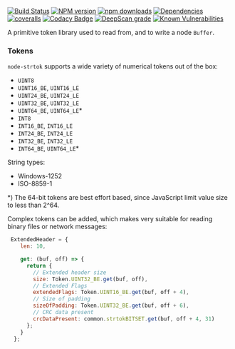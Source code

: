 [![Build Status](https://travis-ci.org/Borewit/token-types.svg?branch=master)](https://travis-ci.org/Borewit/token-types)
[![NPM version](https://badge.fury.io/js/token-types.svg)](https://npmjs.org/package/token-types)
[![npm downloads](http://img.shields.io/npm/dm/token-types.svg)](https://npmjs.org/package/token-types)
[![Dependencies](https://david-dm.org/Borewit/token-types.svg)](https://david-dm.org/Borewit/token-types)
[![coveralls](https://coveralls.io/repos/github/Borewit/token-types/badge.svg?branch=master)](https://coveralls.io/github/Borewit/token-types?branch=master)
[![Codacy Badge](https://api.codacy.com/project/badge/Grade/4723ce4613fc49cda8db5eed29f18834)](https://www.codacy.com/app/Borewit/token-types?utm_source=github.com&amp;utm_medium=referral&amp;utm_content=Borewit/token-types&amp;utm_campaign=Badge_Grade)
[![DeepScan grade](https://deepscan.io/api/teams/5165/projects/6940/branches/61852/badge/grade.svg)](https://deepscan.io/dashboard#view=project&tid=5165&pid=6940&bid=61852)
[![Known Vulnerabilities](https://snyk.io/test/github/Borewit/token-types/badge.svg?targetFile=package.json)](https://snyk.io/test/github/Borewit/token-types?targetFile=package.json)

A primitive token library used to read from, and to write a node `Buffer`.

### Tokens

`node-strtok` supports a wide variety of numerical tokens out of the box:

*   `UINT8`
*   `UINT16_BE`, `UINT16_LE`
*   `UINT24_BE`, `UINT24_LE`
*   `UINT32_BE`, `UINT32_LE`
*   `UINT64_BE`, `UINT64_LE`*
*   `INT8`
*   `INT16_BE`, `INT16_LE`
*   `INT24_BE`, `INT24_LE`
*   `INT32_BE`, `INT32_LE`
*   `INT64_BE`, `UINT64_LE`*

String types:
*   Windows-1252
*   ISO-8859-1
  
*) The 64-bit tokens are best effort based, since JavaScript limit value size to less than 2^64.

Complex tokens can be added, which makes very suitable for reading binary files or network messages:
```javascript
 ExtendedHeader = {
    len: 10,

    get: (buf, off) => {
      return {
        // Extended header size
        size: Token.UINT32_BE.get(buf, off),
        // Extended Flags
        extendedFlags: Token.UINT16_BE.get(buf, off + 4),
        // Size of padding
        sizeOfPadding: Token.UINT32_BE.get(buf, off + 6),
        // CRC data present
        crcDataPresent: common.strtokBITSET.get(buf, off + 4, 31)
      };
    }
  };
```
